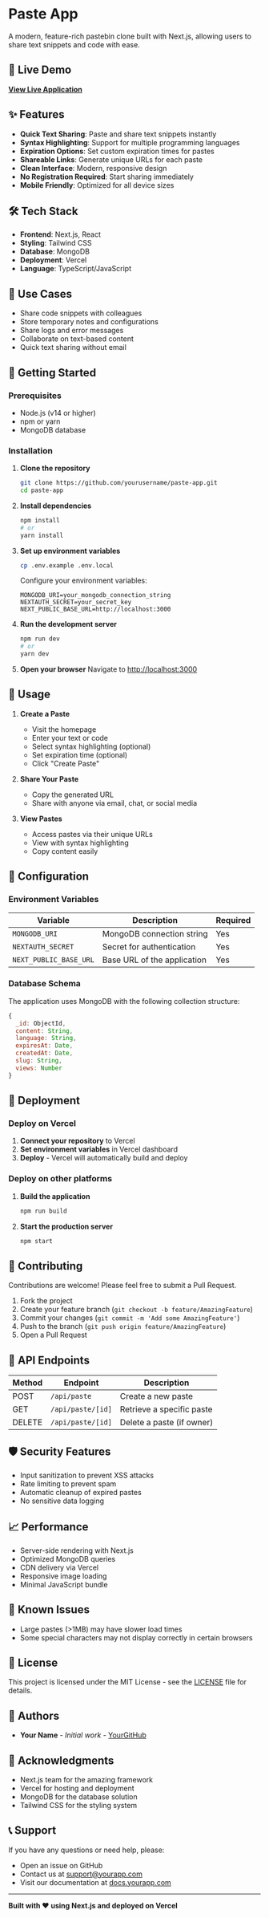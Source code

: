 # Paste App

A modern, feature-rich pastebin clone built with Next.js, allowing users to share text snippets and code with ease.

## 🚀 Live Demo

**[View Live Application](https://paste-app-chi.vercel.app)**

## ✨ Features

- **Quick Text Sharing**: Paste and share text snippets instantly
- **Syntax Highlighting**: Support for multiple programming languages
- **Expiration Options**: Set custom expiration times for pastes
- **Shareable Links**: Generate unique URLs for each paste
- **Clean Interface**: Modern, responsive design
- **No Registration Required**: Start sharing immediately
- **Mobile Friendly**: Optimized for all device sizes

## 🛠️ Tech Stack

- **Frontend**: Next.js, React
- **Styling**: Tailwind CSS
- **Database**: MongoDB
- **Deployment**: Vercel
- **Language**: TypeScript/JavaScript

## 🎯 Use Cases

- Share code snippets with colleagues
- Store temporary notes and configurations
- Share logs and error messages
- Collaborate on text-based content
- Quick text sharing without email

## 🚀 Getting Started

### Prerequisites

- Node.js (v14 or higher)
- npm or yarn
- MongoDB database

### Installation

1. **Clone the repository**
   ```bash
   git clone https://github.com/yourusername/paste-app.git
   cd paste-app
   ```

2. **Install dependencies**
   ```bash
   npm install
   # or
   yarn install
   ```

3. **Set up environment variables**
   ```bash
   cp .env.example .env.local
   ```
   
   Configure your environment variables:
   ```env
   MONGODB_URI=your_mongodb_connection_string
   NEXTAUTH_SECRET=your_secret_key
   NEXT_PUBLIC_BASE_URL=http://localhost:3000
   ```

4. **Run the development server**
   ```bash
   npm run dev
   # or
   yarn dev
   ```

5. **Open your browser**
   Navigate to [http://localhost:3000](http://localhost:3000)

## 📱 Usage

1. **Create a Paste**
   - Visit the homepage
   - Enter your text or code
   - Select syntax highlighting (optional)
   - Set expiration time (optional)
   - Click "Create Paste"

2. **Share Your Paste**
   - Copy the generated URL
   - Share with anyone via email, chat, or social media

3. **View Pastes**
   - Access pastes via their unique URLs
   - View with syntax highlighting
   - Copy content easily

## 🔧 Configuration

### Environment Variables

| Variable | Description | Required |
|----------|-------------|----------|
| `MONGODB_URI` | MongoDB connection string | Yes |
| `NEXTAUTH_SECRET` | Secret for authentication | Yes |
| `NEXT_PUBLIC_BASE_URL` | Base URL of the application | Yes |

### Database Schema

The application uses MongoDB with the following collection structure:

```javascript
{
  _id: ObjectId,
  content: String,
  language: String,
  expiresAt: Date,
  createdAt: Date,
  slug: String,
  views: Number
}
```

## 🚀 Deployment

### Deploy on Vercel

1. **Connect your repository** to Vercel
2. **Set environment variables** in Vercel dashboard
3. **Deploy** - Vercel will automatically build and deploy

### Deploy on other platforms

1. **Build the application**
   ```bash
   npm run build
   ```

2. **Start the production server**
   ```bash
   npm start
   ```

## 🤝 Contributing

Contributions are welcome! Please feel free to submit a Pull Request.

1. Fork the project
2. Create your feature branch (`git checkout -b feature/AmazingFeature`)
3. Commit your changes (`git commit -m 'Add some AmazingFeature'`)
4. Push to the branch (`git push origin feature/AmazingFeature`)
5. Open a Pull Request

## 📝 API Endpoints

| Method | Endpoint | Description |
|--------|----------|-------------|
| POST | `/api/paste` | Create a new paste |
| GET | `/api/paste/[id]` | Retrieve a specific paste |
| DELETE | `/api/paste/[id]` | Delete a paste (if owner) |

## 🛡️ Security Features

- Input sanitization to prevent XSS attacks
- Rate limiting to prevent spam
- Automatic cleanup of expired pastes
- No sensitive data logging

## 📈 Performance

- Server-side rendering with Next.js
- Optimized MongoDB queries
- CDN delivery via Vercel
- Responsive image loading
- Minimal JavaScript bundle

## 🐛 Known Issues

- Large pastes (>1MB) may have slower load times
- Some special characters may not display correctly in certain browsers

## 📄 License

This project is licensed under the MIT License - see the [LICENSE](LICENSE) file for details.

## 👥 Authors

- **Your Name** - *Initial work* - [YourGitHub](https://github.com/yourusername)

## 🙏 Acknowledgments

- Next.js team for the amazing framework
- Vercel for hosting and deployment
- MongoDB for the database solution
- Tailwind CSS for the styling system

## 📞 Support

If you have any questions or need help, please:

- Open an issue on GitHub
- Contact us at support@yourapp.com
- Visit our documentation at [docs.yourapp.com](https://docs.yourapp.com)

---

**Built with ❤️ using Next.js and deployed on Vercel**
